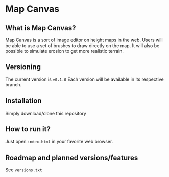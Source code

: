 # Map Canvas

## What is Map Canvas?
Map Canvas is a sort of image editor on height maps in the web. Users will be able to use
a set of brushes to draw directly on the map. It will also be possible to simulate erosion
to get more realistic terrain.

## Versioning
The current version is ```v0.1.0``` Each version will be available in its respective branch.

## Installation
Simply download/clone this repository

## How to run it?
Just open ```index.html``` in your favorite web browser.

## Roadmap and planned versions/features
See ```versions.txt```
